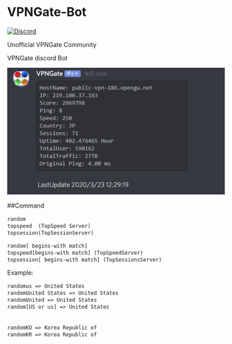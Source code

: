 # VPNGate-Bot
[![Discord](https://discordapp.com/api/guilds/419190438759759888/widget.png)](https://discord.gg/UEmpqfQ)<br>

Unofficial VPNGate  Community 

VPNGate discord Bot

![Sample](img/1.PNG "img")


##Command

```
random
topspeed  (TopSpeed Server)
topsession(TopSessionServer)
```

```
random[ begins-with match]
topspeed[begins-with match] (TopSpeedServer)
topsession[ begins-with match] (TopSessionsServer)
```

Example:
```
randomus => United States
randomUnited States => United States
randomUnited => United States
random[US or us] => United States


randomKO => Korea Republic of
randomKR => Korea Republic of
```